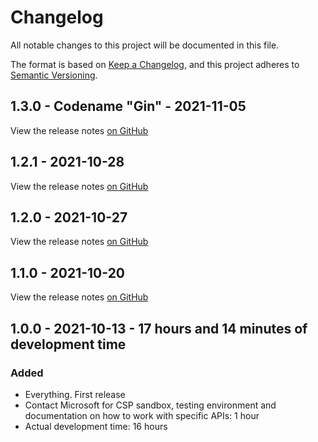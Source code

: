 # Changelog
All notable changes to this project will be documented in this file.

The format is based on [Keep a Changelog](https://keepachangelog.com/en/1.0.0/), and this project adheres to [Semantic Versioning](https://semver.org/spec/v2.0.0.html).

## 1.3.0 - Codename "Gin" - 2021-11-05

View the release notes [on GitHub](https://github.com/KelvinTegelaar/CIPP/releases/tag/1.3.0)

## 1.2.1 - 2021-10-28

View the release notes [on GitHub](https://github.com/KelvinTegelaar/CIPP/releases/tag/1.2.1)

## 1.2.0 - 2021-10-27

View the release notes [on GitHub](https://github.com/KelvinTegelaar/CIPP/releases/tag/1.2.0)

## 1.1.0 - 2021-10-20

View the release notes [on GitHub](https://github.com/KelvinTegelaar/CIPP/releases/tag/1.1.0)

## 1.0.0 - 2021-10-13 - 17 hours and 14 minutes of development time
### Added
- Everything. First release
- Contact Microsoft for CSP sandbox, testing environment and documentation on how to work with specific APIs: 1 hour
- Actual development time: 16 hours
